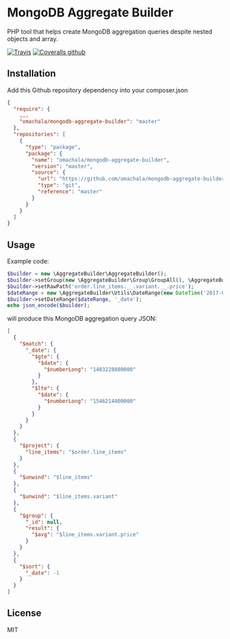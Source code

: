 # MongoDB Aggregate Builder
PHP tool that helps create MongoDB aggregation queries despite nested objects and array.

[![Travis](https://img.shields.io/travis/omachala/mongodb-aggregate-builder.svg)](https://travis-ci.org/omachala/mongodb-aggregate-builder)
[![Coveralls github](https://img.shields.io/coveralls/github/omachala/mongodb-aggregate-builder.svg)](https://coveralls.io/github/omachala/mongodb-aggregate-builder)

## Installation

Add this Github repository dependency into your composer.json

```json
{
  "require": {
    ...
    "omachala/mongodb-aggregate-builder": "master"
  },
  "repositories": [
    {
      "type": "package",
      "package": {
        "name": "omachala/mongodb-aggregate-builder",
        "version": "master",
        "source": {
          "url": "https://github.com/omachala/mongodb-aggregate-builder.git",
          "type": "git",
          "reference": "master"
        }
      }
    }
  ]
}
```

## Usage 

Example code:

```php
$builder = new \AggregateBuilder\AggregateBuilder();
$builder->setGroup(new \AggregateBuilder\Group\GroupAll(), \AggregateBuilder\AggregateBuilder::OPERATOR_AVG);
$builder->setRawPath('order.line_items.__.variant.__.price');
$dateRange = new \AggregateBuilder\Utils\DateRange(new DateTime('2017-01-01'), new DateTime('2018-12-31'));
$builder->setDateRange($dateRange, '_date');
echo json_encode($builder);
```

will produce this MongoDB aggregation query JSON:

```json
[
  {
    "$match": {
      "_date": {
        "$gte": {
          "$date": {
            "$numberLong": "1483228800000"
          }
        },
        "$lte": {
          "$date": {
            "$numberLong": "1546214400000"
          }
        }
      }
    }
  },
  {
    "$project": {
      "line_items": "$order.line_items"
    }
  },
  {
    "$unwind": "$line_items"
  },
  {
    "$unwind": "$line_items.variant"
  },
  {
    "$group": {
      "_id": null,
      "result": {
        "$avg": "$line_items.variant.price"
      }
    }
  },
  {
    "$sort": {
      "_date": -1
    }
  }
]
```

## License
MIT